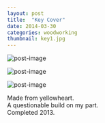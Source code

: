 ```yaml
---
layout: post
title:  "Key Cover"
date: 2014-03-30
categories: woodworking
thumbnail: key1.jpg
---
```


![post-image]({{site.url}}/assets/key1.jpg)

![post-image]({{site.url}}/assets/key3.jpg)

![post-image]({{site.url}}/assets/key2.jpg)

Made from yellowheart. <br>
A questionable build on my part. <br>
Completed 2013.
